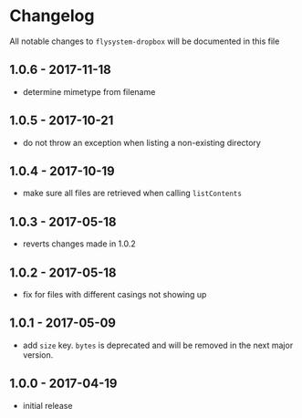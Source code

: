 # Changelog

All notable changes to `flysystem-dropbox` will be documented in this file

## 1.0.6 - 2017-11-18

- determine mimetype from filename

## 1.0.5 - 2017-10-21

- do not throw an exception when listing a non-existing directory

## 1.0.4 - 2017-10-19

- make sure all files are retrieved when calling `listContents`

## 1.0.3 - 2017-05-18

- reverts changes made in 1.0.2

## 1.0.2 - 2017-05-18

- fix for files with different casings not showing up

## 1.0.1 - 2017-05-09

- add `size` key. `bytes` is deprecated and will be removed in the next major version.


## 1.0.0 - 2017-04-19

- initial release

